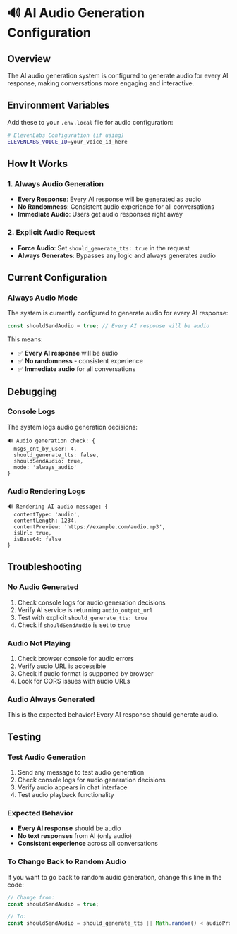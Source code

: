 # 🔊 AI Audio Generation Configuration

## Overview
The AI audio generation system is configured to generate audio for every AI response, making conversations more engaging and interactive.

## Environment Variables
Add these to your `.env.local` file for audio configuration:

```bash
# ElevenLabs Configuration (if using)
ELEVENLABS_VOICE_ID=your_voice_id_here
```

## How It Works

### 1. Always Audio Generation
- **Every Response**: Every AI response will be generated as audio
- **No Randomness**: Consistent audio experience for all conversations
- **Immediate Audio**: Users get audio responses right away

### 2. Explicit Audio Request
- **Force Audio**: Set `should_generate_tts: true` in the request
- **Always Generates**: Bypasses any logic and always generates audio

## Current Configuration

### Always Audio Mode
The system is currently configured to generate audio for every AI response:

```typescript
const shouldSendAudio = true; // Every AI response will be audio
```

This means:
- ✅ **Every AI response** will be audio
- ✅ **No randomness** - consistent experience
- ✅ **Immediate audio** for all conversations

## Debugging

### Console Logs
The system logs audio generation decisions:
```
🔊 Audio generation check: {
  msgs_cnt_by_user: 4,
  should_generate_tts: false,
  shouldSendAudio: true,
  mode: 'always_audio'
}
```

### Audio Rendering Logs
```
🔊 Rendering AI audio message: {
  contentType: 'audio',
  contentLength: 1234,
  contentPreview: 'https://example.com/audio.mp3',
  isUrl: true,
  isBase64: false
}
```

## Troubleshooting

### No Audio Generated
1. Check console logs for audio generation decisions
2. Verify AI service is returning `audio_output_url`
3. Test with explicit `should_generate_tts: true`
4. Check if `shouldSendAudio` is set to `true`

### Audio Not Playing
1. Check browser console for audio errors
2. Verify audio URL is accessible
3. Check if audio format is supported by browser
4. Look for CORS issues with audio URLs

### Audio Always Generated
This is the expected behavior! Every AI response should generate audio.

## Testing

### Test Audio Generation
1. Send any message to test audio generation
2. Check console logs for audio generation decisions
3. Verify audio appears in chat interface
4. Test audio playback functionality

### Expected Behavior
- **Every AI response** should be audio
- **No text responses** from AI (only audio)
- **Consistent experience** across all conversations

### To Change Back to Random Audio
If you want to go back to random audio generation, change this line in the code:
```typescript
// Change from:
const shouldSendAudio = true;

// To:
const shouldSendAudio = should_generate_tts || Math.random() < audioProbability;
```
